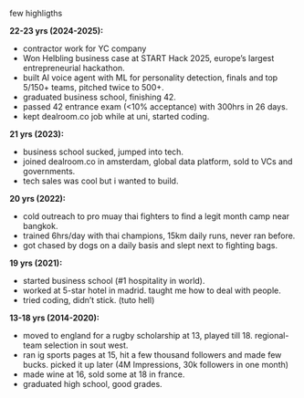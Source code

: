 few highligths

**22-23 yrs (2024-2025):**  
- contractor work for YC company
- Won Helbling business case at START Hack 2025, europe’s largest entrepreneurial hackathon.
- built AI voice agent with ML for personality detection, finals and top 5/150+ teams, pitched twice to 500+.
- graduated business school, finishing 42.  
- passed 42 entrance exam (<10% acceptance) with 300hrs in 26 days.
- kept dealroom.co job while at uni, started coding.  

**21 yrs (2023):**  
- business school sucked, jumped into tech.
- joined dealroom.co in amsterdam, global data platform, sold to VCs and governments.
- tech sales was cool but i wanted to build.
  
**20 yrs (2022):**  
- cold outreach to pro muay thai fighters to find a legit month camp near bangkok.
- trained 6hrs/day with thai champions, 15km daily runs, never ran before.
- got chased by dogs on a daily basis and slept next to fighting bags.

**19 yrs (2021):**  
- started business school (#1 hospitality in world).  
- worked at 5-star hotel in madrid. taught me how to deal with people.
- tried coding, didn’t stick. (tuto hell)

**13-18 yrs (2014-2020):**  
- moved to england for a rugby scholarship at 13, played till 18. regional-team selection in sout west.  
- ran ig sports pages at 15, hit a few thousand followers and made few bucks. picked it up later (4M Impressions, 30k followers in one month)
- made wine at 16, sold some at 18 in france.  
- graduated high school, good grades.
